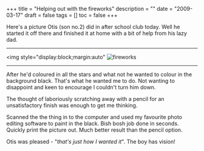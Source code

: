 +++
title = "Helping out with the fireworks"
description = ""
date = "2009-03-17"
draft = false
tags = []
toc = false
+++

Here's a picture Otis (son no.2) did in after school club today. Well he started it off there and finished it at home with a bit of help from his lazy dad.

---

<img style="display:block;margin:auto" <img src="https://i.ibb.co/Cpd2M5mq/fireworks.jpg" alt="fireworks" border="0">

---

After he'd coloured in all the stars and what not he wanted to colour in the background black. That's what he wanted me to do. Not wanting to disappoint and keen to encourage I couldn't turn him down.

The thought of laboriously scratching away with a pencil for an unsatisfactory finish was enough to get me thinking.

Scanned the the thing in to the computer and used my favourite photo editing software to paint in the black. Bish bosh job done in seconds. Quickly print the picture out. Much better result than the pencil option. 

Otis was pleased - "*that's just how I wanted it*". The boy has vision!